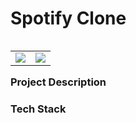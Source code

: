 # Spotify Clone
<table width=33% align="left">
      <tr>
          <td align="center">
             <img src="https://user-images.githubusercontent.com/72123526/196348319-0ed67309-72a8-4663-9529-8b7abe0248e7.png" />
          </td>
          <td align="center">
             <img src="https://user-images.githubusercontent.com/72123526/196348334-9cfa3884-4a6d-48d1-ad89-31b441c70554.png" />
          </td>
      </tr>
</table>

### Project Description

### Tech Stack
